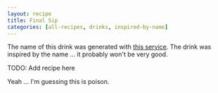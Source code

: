 ```yaml
---
layout: recipe
title: Final Sip
categories: [all-recipes, drinks, inspired-by-name]
---
```

The name of this drink was generated with [this service](https://thingnames.com/drink-names). The drink was inspired by the name ... it probably won't be very good.

TODO: Add recipe here

Yeah ... I'm guessing this is poison.
